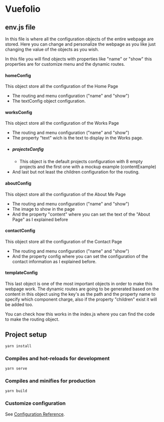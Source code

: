 # Vuefolio

## env.js file

In this file is where all the configuration objects of the entire webpage are stored.
Here you can change and personalize the webpage as you like just changing the value of the objects as you wish.

In this file you will find objects with properties like "name" or "show" this properties are for customize menu and the dynamic routes.

#### homeConfig

This object store all the configuration of the Home Page

- The routing and menu configuration ("name" and "show")
- The textConfig object configuration.

#### worksConfig

This object store all the configuration of the Works Page

- The routing and menu configuration ("name" and "show")
- The property "text" wich is the text to display in the Works page.
- ##### projectsConfig
  - This object is the default projects configuration with 8 empty projects and the first one with a mockup example (contentExample)
- And last but not least the children configuration for the routing.

#### aboutConfig

This object store all the configuration of the About Me Page

- The routing and menu configuration ("name" and "show")
- The image to show in the page
- And the property "content" where you can set the text of the "About Page" as I explained before

#### contactConfig

This object store all the configuration of the Contact Page

- The routing and menu configuration ("name" and "show")
- And the property config where you can set the configuration of the contact information as I explained before.

#### templateConfig

This last object is one of the most important objects in order to make this webpage work.
The dynamic routes are going to be generated based on the content in this object using the key's as the path and the property name to specify which component charge, also if the property "children" exist it will be added too.

You can check how this works in the index.js where you can find the code to make the routing object.

## Project setup

```
yarn install
```

### Compiles and hot-reloads for development

```
yarn serve
```

### Compiles and minifies for production

```
yarn build
```

### Customize configuration

See [Configuration Reference](https://cli.vuejs.org/config/).
